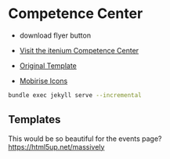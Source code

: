 Competence Center
=================

- download flyer button


- [Visit the itenium Competence Center](https://itenium.be/Competence-Center)
- [Original Template](https://mobirise.com/extensions/glassm5/freelancer)
- [Mobirise Icons](https://mobiriseicons.com/cheatsheet.html)


```sh
bundle exec jekyll serve --incremental
```


## Templates

This would be so beautiful for the events page?
https://html5up.net/massively

